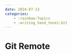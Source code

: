 ```yaml
---
date: 2024-07-13
categories:
    - :rainbow:Topics
    - :writing_hand_tone1:Git
---
```


# Git Remote

<!-- more -->
